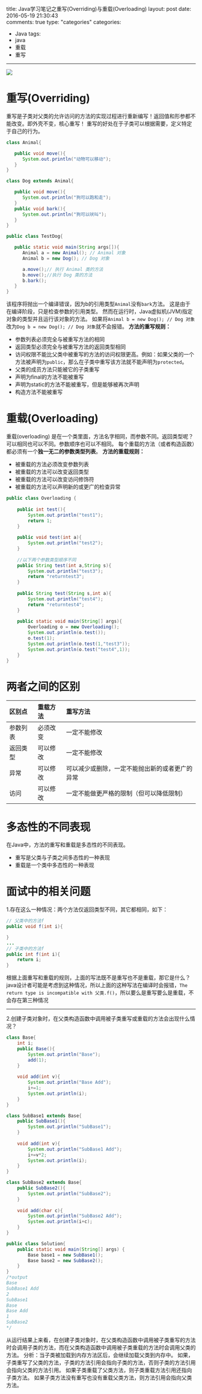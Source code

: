 title: Java学习笔记之重写(Overriding)与重载(Overloading)
layout: post
date: 2016-05-19 21:30:43  
comments: true
type: "categories"
categories: 
- Java
tags: 
- java
- 重载
- 重写

---
![](http://i.imgur.com/ODlNsa6.jpg)

<!--more-->

# 重写(Overriding)
重写是子类对父类的允许访问的方法的实现过程进行重新编写！返回值和形参都不能改变。即外壳不变，核心重写！
重写的好处在于子类可以根据需要，定义特定于自己的行为。
```java
class Animal{

   public void move(){
      System.out.println("动物可以移动");
   }
}

class Dog extends Animal{

   public void move(){
      System.out.println("狗可以跑和走");
   }
   public void bark(){
      System.out.println("狗可以吠叫");
   }
}

public class TestDog{

   public static void main(String args[]){
      Animal a = new Animal(); // Animal 对象
      Animal b = new Dog(); // Dog 对象

      a.move();// 执行 Animal 类的方法
      b.move();//执行 Dog 类的方法
      b.bark();
   }
}
```
该程序将抛出一个编译错误，因为b的引用类型`Animal`没有`bark`方法。
这是由于在编译阶段，只是检查参数的引用类型。
然而在运行时，Java虚拟机(JVM)指定对象的类型并且运行该对象的方法。
如果将`Animal b = new Dog(); // Dog 对象`改为`Dog b = new Dog(); // Dog 对象`就不会报错。
**方法的重写规则：**
- 参数列表必须完全与被重写方法的相同
- 返回类型必须完全与被重写方法的返回类型相同
- 访问权限不能比父类中被重写的方法的访问权限更高。例如：如果父类的一个方法被声明为`public`，那么在子类中重写该方法就不能声明为`protected`。
- 父类的成员方法只能被它的子类重写
- 声明为final的方法不能被重写
- 声明为static的方法不能被重写，但是能够被再次声明
- 构造方法不能被重写

# 重载(Overloading)
重载(overloading) 是在一个类里面，方法名字相同，而参数不同。返回类型呢？可以相同也可以不同。参数顺序也可以不相同。
每个重载的方法（或者构造函数）都必须有一个**独一无二的参数类型列表**。
**方法的重载规则：**
- 被重载的方法必须改变参数列表
- 被重载的方法可以改变返回类型
- 被重载的方法可以改变访问修饰符
- 被重载的方法可以声明新的或更广的检查异常


```java
public class Overloading {
 
	public int test(){
		System.out.println("test1");
		return 1;
	}
 
	public void test(int a){
		System.out.println("test2");
	}	
 
	//以下两个参数类型顺序不同
	public String test(int a,String s){
		System.out.println("test3");
		return "returntest3";
	}	
 
	public String test(String s,int a){
		System.out.println("test4");
		return "returntest4";
	}	
 
	public static void main(String[] args){
		Overloading o = new Overloading();
		System.out.println(o.test());
		o.test(1);
		System.out.println(o.test(1,"test3"));
		System.out.println(o.test("test4",1));
	}
}
```
# 两者之间的区别
|区别点|重载方法|重写方法|
|:--|:--|:--|
|参数列表|必须改变|一定不能修改|
|返回类型|可以修改|一定不能修改|
|异常|可以修改|可以减少或删除，一定不能抛出新的或者更广的异常|
|访问|可以修改|一定不能做更严格的限制（但可以降低限制）|

# 多态性的不同表现
在Java中，方法的重写和重载是多态性的不同表现。
- 重写是父类与子类之间多态性的一种表现
- 重载是一个类中多态性的一种表现

# 面试中的相关问题
1.存在这么一种情况：两个方法仅返回类型不同，其它都相同，如下：
```java
// 父类中的方法f
public void f(int i){

}
...
// 子类中的方法f
public int f(int i){
	return i;
}
```
根据上面重写和重载的规则，上面的写法既不是重写也不是重载，那它是什么？java设计者可能是考虑到这种情况，所以上面的这种写法在编译时会报错，`The return type is incompatible with 父类.f()`，所以要么是重写要么是重载，不会存在第三种情况

----------
2.创建子类对象时，在父类构造函数中调用被子类重写或重载的方法会出现什么情况？
```java
class Base{
	int i;
	public Base(){
		System.out.println("Base");
		add(1);
	}
	
	void add(int v){
		System.out.println("Base Add");
		i+=1;
		System.out.println(i);
	}
}

class SubBase1 extends Base{
	public SubBase1(){
		System.out.println("SubBase1");
	}
	
	void add(int v){
		System.out.println("SubBase1 Add");
		i+=v*2;
		System.out.println(i);
	}
}

class SubBase2 extends Base{
	public SubBase2(){
		System.out.println("SubBase2");
	}
	
	void add(char c){
		System.out.println("SubBase2 Add");
		System.out.println(i+c);
	}
}

public class Solution{
	public static void main(String[] args) {
		Base base1 = new SubBase1();
		Base base2 = new SubBase2();
	}	
}
/*output
Base
SubBase1 Add
2
SubBase1
Base
Base Add
1
SubBase2
*/
```
从运行结果上来看，在创建子类对象时，在父类构造函数中调用被子类重写的方法时会调用子类的方法，而在父类构造函数中调用被子类重载的方法时会调用父类的方法。
分析：当子类被加载到内存方法区后，会继续加载父类到内存中。 如果，子类重写了父类的方法，子类的方法引用会指向子类的方法，否则子类的方法引用会指向父类的方法引用。 如果子类重载了父类方法，则子类重载方法引用还指向子类方法。 如果子类方法没有重写也没有重载父类方法，则方法引用会指向父类方法。